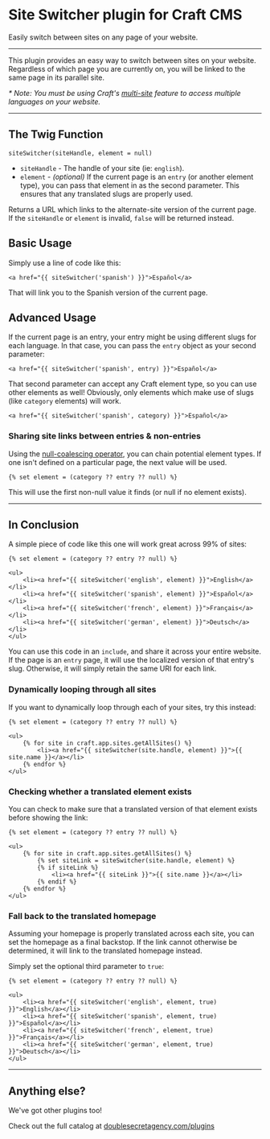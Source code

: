 Site Switcher plugin for Craft CMS
==================================

Easily switch between sites on any page of your website.

***

This plugin provides an easy way to switch between sites on your website. Regardless of which page you are currently on, you will be linked to the same page in its parallel site.

_* Note: You must be using Craft's [multi-site](https://craftcms.com/features/all#multi-site) feature to access multiple languages on your website._

***

## The Twig Function

```twig
siteSwitcher(siteHandle, element = null)
```

 - `siteHandle` - The handle of your site (ie: `english`).
 - `element` - _(optional)_ If the current page is an `entry` (or another element type), you can pass that element in as the second parameter. This ensures that any translated slugs are properly used.

Returns a URL which links to the alternate-site version of the current page. If the `siteHandle` or `element` is invalid, `false` will be returned instead.

## Basic Usage

Simply use a line of code like this:

```twig
<a href="{{ siteSwitcher('spanish') }}">Español</a>
```

That will link you to the Spanish version of the current page.

## Advanced Usage

If the current page is an entry, your entry might be using different slugs for each language. In that case, you can pass the `entry` object as your second parameter:

```twig
<a href="{{ siteSwitcher('spanish', entry) }}">Español</a>
```

That second parameter can accept any Craft element type, so you can use other elements as well! Obviously, only elements which make use of slugs (like `category` elements) will work.

```twig
<a href="{{ siteSwitcher('spanish', category) }}">Español</a>
```

### Sharing site links between entries & non-entries

Using the [null-coalescing operator](https://twig.symfony.com/doc/2.x/templates.html#other-operators), you can chain potential element types. If one isn't defined on a particular page, the next value will be used.

```twig
{% set element = (category ?? entry ?? null) %}
```

This will use the first non-null value it finds (or null if no element exists).

***

## In Conclusion

A simple piece of code like this one will work great across 99% of sites:

```twig
{% set element = (category ?? entry ?? null) %}

<ul>
    <li><a href="{{ siteSwitcher('english', element) }}">English</a></li>
    <li><a href="{{ siteSwitcher('spanish', element) }}">Español</a></li>
    <li><a href="{{ siteSwitcher('french', element) }}">Français</a></li>
    <li><a href="{{ siteSwitcher('german', element) }}">Deutsch</a></li>
</ul>
```

You can use this code in an `include`, and share it across your entire website. If the page is an `entry` page, it will use the localized version of that entry's slug. Otherwise, it will simply retain the same URI for each link.

### Dynamically looping through all sites

If you want to dynamically loop through each of your sites, try this instead:

```twig
{% set element = (category ?? entry ?? null) %}

<ul>
    {% for site in craft.app.sites.getAllSites() %}
        <li><a href="{{ siteSwitcher(site.handle, element) }}">{{ site.name }}</a></li>
    {% endfor %}
</ul>
```

### Checking whether a translated element exists

You can check to make sure that a translated version of that element exists before showing the link:

```twig
{% set element = (category ?? entry ?? null) %}

<ul>
    {% for site in craft.app.sites.getAllSites() %}
        {% set siteLink = siteSwitcher(site.handle, element) %}
        {% if siteLink %}
            <li><a href="{{ siteLink }}">{{ site.name }}</a></li>
        {% endif %}
    {% endfor %}
</ul>
```

### Fall back to the translated homepage

Assuming your homepage is properly translated across each site, you can set the homepage as a final backstop. If the link cannot otherwise be determined, it will link to the translated homepage instead.

Simply set the optional third parameter to `true`:

```twig
{% set element = (category ?? entry ?? null) %}

<ul>
    <li><a href="{{ siteSwitcher('english', element, true) }}">English</a></li>
    <li><a href="{{ siteSwitcher('spanish', element, true) }}">Español</a></li>
    <li><a href="{{ siteSwitcher('french', element, true) }}">Français</a></li>
    <li><a href="{{ siteSwitcher('german', element, true) }}">Deutsch</a></li>
</ul>
```

***

## Anything else?

We've got other plugins too!

Check out the full catalog at [doublesecretagency.com/plugins](https://www.doublesecretagency.com/plugins)
